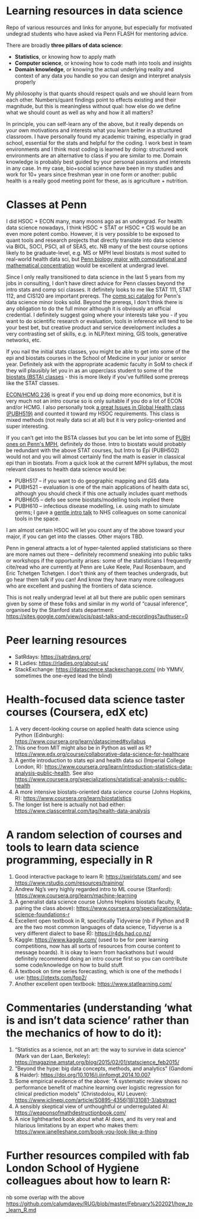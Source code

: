 # Learning resources in data science
Repo of various resources and links for anyone, but especially for motivated undegrad students who have asked via Penn FLASH for mentoring advice.

There are broadly <b>three pillars of data science</b>:
- <b>Statistics</b>, or knowing how to apply math
- <b>Computer science</b>, or knowing how to code math into tools and insights 
- <b>Domain knowledge</b>, or knowing the actual underlying reality and context of any data you handle so you can design and interpret analysis properly

My philosophy is that quants should respect quals and we should learn from each other. Numbers/quant findings point to effects existing and their magnitude, but this is 
meaningless without qual: how else do we define what we should count as well as why and how it all matters?

In principle, you can self-learn any of the above, but it really depends on your own motivations and interests what you learn better in a structured classroom. 
I have personally found my academic training, especially in grad school, essential for the stats and helpful for the coding.
I work best in team environments and I think most coding is learned by doing: structured work environments are an alternative to class if you are similar to me.
Domain knowledge is probably best guided by your personal passions and interests in any case. In my case, bio+social science have been in my studies and work for 
10+ years since freshman year in one form or another: public health is a really good meeting point for these, as is agriculture + nutrition.


# Classes at Penn
I did HSOC + ECON many, many moons ago as an undergrad. For health data science nowadays, I think HSOC + STAT or HSOC + CIS would be an even more potent combo.
However, it is very possible to be exposed to quant tools and research projects that directly translate into data science via BIOL, SOCI, PSCI, all of SEAS, etc. 
NB many of the best course options likely to be graduate-level, e.g. MS or MPH level biostats is most suited to real-world health data sci, but <a href="https://www.bio.upenn.edu/undergraduate/concentrations/computational-and-mathematical-biology">Penn biology major 
with computational and mathematical concentration</a> would be excellent at undergrad level.

Since I only really transitioned to data science in the last 5 years from my jobs in consulting, I don’t have direct advice for Penn classes beyond the intro stats and comp sci classes. It definitely looks to me like STAT 111, STAT 112, and CIS120 are important prereqs. The <a href="https://catalog.upenn.edu/undergraduate/programs/data-science-minor/">comp sci catalog</a> for Penn's data science minor looks solid. Beyond the prereqs, I don't think there is any obligation to do the full minor although it is obviously an official credential. I definitely suggest going where your interests take you - if you want to do scientific research or evaluation, tools in inference will tend to be your best bet, but creative product and service development includes a very contrasting set of skills, e.g. in NLP/text mining, GIS tools, generative networks, etc.

If you nail the initial stats classes, you might be able to get into some of the epi and biostats courses in the School of Medicine in your junior or senior year. Definitely ask with the appropriate academic faculty in SoM to check if they will plausibly let you in as an upperclass student to some of the <a href="https://www.med.upenn.edu/ggeb/bsta-course-descriptions.html">biostats (BSTA) classes</a> - this is more likely if you’ve fulfilled some prereqs like the STAT classes. 

<a href="https://economics.sas.upenn.edu/system/files/2019-01/Syllabus_Spring2019_Short.pdf">ECON/HCMG 236</a> is great if you end up doing more economics, but it is very much not an intro course so is only suitable if you do a lot of ECON and/or HCMG. I also personally took <a href="https://www.med.upenn.edu/globalhealth/assets/user-content/documents/PUBH519%20syllabus%202017.pdf">a great Issues in Global Health class (PUBH519)</a> and counted it toward my HSOC requirements. This class is mixed methods (not really data sci at all) but it is very policy-oriented and super interesting.

If you can’t get into the BSTA classes but you can be let into some of <a href="https://www.publichealth.med.upenn.edu/course-listing.html">PUBH ones on Penn's MPH</a>, definitely do those. Intro to biostats would probably be redundant with the above STAT courses, but Intro to Epi (PUBH502) would not and you will almost certainly find the math is easier in classical epi than in biostats. From a quick look at the current MPH syllabus, the most relevant classes to health data science would be:
-	PUBH517 – if you want to do geographic mapping and GIS data
-	PUBH521 – evaluation is one of the main applications of health data sci, although you should check if this one actually includes quant methods
-	PUBH605 – defo see some biostats/modelling tools implied there
-	PUBH610 – infectious disease modelling, i.e. using math to simulate germs; I gave a <a href="https://github.com/7j7j/SEIR-model-basics/blob/master/200610-NHSEI-huddle-SEIR-models-JS-vF.pdf">gentle intro talk</a> to NHS colleagues on some canonical tools in the space.

I am almost certain HSOC will let you count any of the above toward your major, if you can get into the classes. Other majors TBD.

Penn in general attracts a lot of hyper-talented applied statisticians so there are more names out there – definitely recommend sneaking into public talks or workshops if the
opportunity arises: some of the statisticians I frequently cite/read who are currently at Penn are Luke Keele, Paul Rosenbaum, and Eric Tchetgen Tchetgen. I don't think 
any of them teaches undergrads, but go hear them talk if you can! And know they have many more colleagues who are excellent and pushing the frontiers of data science.

This is not really undergrad level at all but there are public open seminars given by some of these folks and similar in my world of “causal inference”, 
organised by the Stanford stats department: https://sites.google.com/view/ocis/past-talks-and-recordings?authuser=0


# Peer learning resources
- SatRdays: https://satrdays.org/
- R Ladies: https://rladies.org/about-us/
- StackExchange: https://datascience.stackexchange.com/ (nb YMMV, sometimes the one-eyed lead the blind)


# Health-focused data science taster courses (Coursera, edX etc)
1.	A very decent-looking course on applied health data science using Python (Edinburgh): https://www.coursera.org/learn/datascimed#syllabus
2.	This one from MIT might also be in Python as well as R? https://www.edx.org/course/collaborative-data-science-for-healthcare
3.	A gentle introduction to stats epi and health data sci (Imperial College London, R): https://www.coursera.org/learn/introduction-statistics-data-analysis-public-health. See also https://www.coursera.org/specializations/statistical-analysis-r-public-health
4.	A more intensive biostats-oriented data science course (Johns Hopkins, R): https://www.coursera.org/learn/biostatistics
5.	The longer list here is actually not bad either: https://www.classcentral.com/tag/health-data-analysis


# A random selection of courses and tools to learn data science programming, especially in R 
1.	Good interactive package to learn R: https://swirlstats.com/ and see https://www.rstudio.com/resources/training/
2.	Andrew Ng’s very highly regarded intro to ML course (Stanford): https://www.coursera.org/learn/machine-learning
3.	A generalist data science course (Johns Hopkins biostats faculty,  R, pairing the class above): https://www.coursera.org/specializations/data-science-foundations-r
4.	Excellent open textbook in R, specifically Tidyverse (nb if Python and R are the two most common languages of data science, Tidyverse is a very different dialect to base R): https://r4ds.had.co.nz/
5.	Kaggle: https://www.kaggle.com/ (used to be for peer learning competitions, now has all sorts of resources from course content to message boards). It is okay to learn from hackathons but I would definitely recommend doing an intro course first so you can contribute some code/knowledge on how to build stuff.
6.	A textbook on time series forecasting, which is one of the methods I use: https://otexts.com/fpp2/
7.	Another excellent open textbook: https://www.statlearning.com/


# Commentaries (understanding ‘what is and isn’t data science’ rather than the mechanics of how to do it):
1.	“Statistics as a science, not an art: the way to survive in data science” (Mark van der Laan, Berkeley): https://magazine.amstat.org/blog/2015/02/01/statscience_feb2015/
2.	“Beyond the hype: big data concepts, methods, and analytics” (Gandomi & Haider): https://doi.org/10.1016/j.ijinfomgt.2014.10.007
3.  Some empirical evidence of the above: "A systematic review shows no performance benefit of machine learning over logistic regression for clinical prediction models" (Christodolou, KU Leuven): https://www.jclinepi.com/article/S0895-4356(18)31081-3/abstract
4.	A sensibly skeptical view of unthoughtful or underregulated AI: https://weaponsofmathdestructionbook.com/
5.	A nice lighthearted book about what AI does, and its very real and hilarious limitations by an expert who makes them: https://www.janelleshane.com/book-you-look-like-a-thing

# Further resources compiled with fab London School of Hygiene colleagues about how to learn R: 
nb some overlap with the above
https://github.com/calumdavey/RUG/blob/master/February%202021/how_to_learn_R.md
